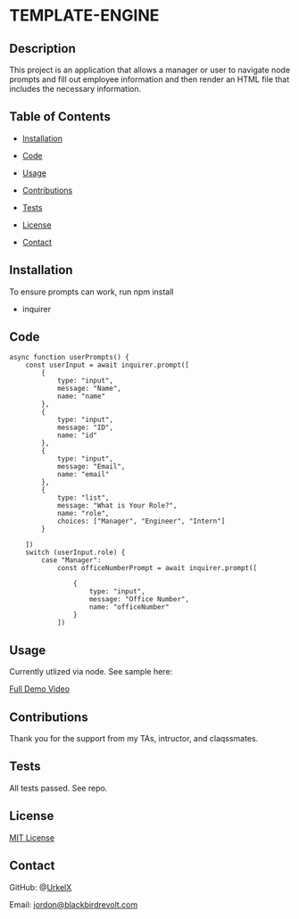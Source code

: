 
# TEMPLATE-ENGINE

## Description
This project is an application that allows a manager or user to navigate node prompts and fill out employee information and then render an HTML file that includes the necessary information. 

## Table of Contents

* [Installation](#installation)

* [Code](#code)

* [Usage](#usage)

* [Contributions](#contributions)

* [Tests](#tests)

* [License](#license)

* [Contact](#contact)

## Installation
To ensure prompts can work, run npm install
* inquirer

## Code
```
async function userPrompts() {
    const userInput = await inquirer.prompt([
        {
            type: "input",
            message: "Name",
            name: "name"
        },
        {
            type: "input",
            message: "ID",
            name: "id"
        },
        {
            type: "input",
            message: "Email",
            name: "email"
        },
        {
            type: "list",
            message: "What is Your Role?",
            name: "role",
            choices: ["Manager", "Engineer", "Intern"]
        }

    ])
    switch (userInput.role) {
        case "Manager":
            const officeNumberPrompt = await inquirer.prompt([

                {
                    type: "input",
                    message: "Office Number",
                    name: "officeNumber"
                }
            ])
```


## Usage

Currently utlized via node. See sample here:

[Full Demo Video](https://drive.google.com/file/d/1Ow37CgRA7bnEOh-u1sh09qCtTCxWcU9o/view?usp=sharing)


## Contributions
Thank you for the support from my TAs, intructor, and claqssmates. 


## Tests
All tests passed. See repo. 


## License
[MIT License](https://github.com/UrkelX/Template-Engine/blob/main/LICENSE)


## Contact
GitHub: @[UrkelX](https://github.com/UrkelX)

Email: jordon@blackbirdrevolt.com

